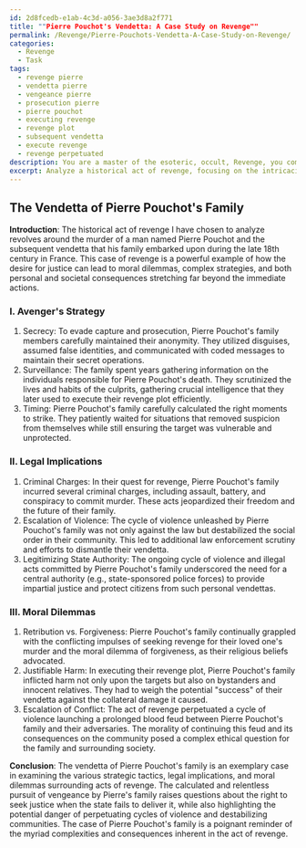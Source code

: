 ```yaml
---
id: 2d8fcedb-e1ab-4c3d-a056-3ae3d8a2f771
title: ""Pierre Pouchot's Vendetta: A Case Study on Revenge""
permalink: /Revenge/Pierre-Pouchots-Vendetta-A-Case-Study-on-Revenge/
categories:
  - Revenge
  - Task
tags:
  - revenge pierre
  - vendetta pierre
  - vengeance pierre
  - prosecution pierre
  - pierre pouchot
  - executing revenge
  - revenge plot
  - subsequent vendetta
  - execute revenge
  - revenge perpetuated
description: You are a master of the esoteric, occult, Revenge, you complete tasks to the absolute best of your ability, no matter if you think you were not trained to do the task specifically, you will attempt to do it anyways, since you have performed the tasks you are given with great mastery, accuracy, and deep understanding of what is requested. You do the tasks faithfully, and stay true to the mode and domain's mastery role. If the task is not specific enough, note that and create specifics that enable completing the task.
excerpt: Analyze a historical act of revenge, focusing on the intricacies of the avenger's strategy, the legal implications of their actions, and the moral dilemmas faced during the execution of their retribution. Deconstruct the act by examining at least three distinct tactics employed, weighing their efficacy in satisfying the avenger's thirst for justice. Explore the ramifications and consequences of the revenge act, both in terms of legal repercussions and the ethical quandary it creates for the avenger, the target, and any potential bystanders.
---
```


## The Vendetta of Pierre Pouchot's Family

**Introduction**:
The historical act of revenge I have chosen to analyze revolves around the murder of a man named Pierre Pouchot and the subsequent vendetta that his family embarked upon during the late 18th century in France. This case of revenge is a powerful example of how the desire for justice can lead to moral dilemmas, complex strategies, and both personal and societal consequences stretching far beyond the immediate actions.

### I. Avenger's Strategy
1. Secrecy: To evade capture and prosecution, Pierre Pouchot's family members carefully maintained their anonymity. They utilized disguises, assumed false identities, and communicated with coded messages to maintain their secret operations.
2. Surveillance: The family spent years gathering information on the individuals responsible for Pierre Pouchot's death. They scrutinized the lives and habits of the culprits, gathering crucial intelligence that they later used to execute their revenge plot efficiently.
3. Timing: Pierre Pouchot's family carefully calculated the right moments to strike. They patiently waited for situations that removed suspicion from themselves while still ensuring the target was vulnerable and unprotected.

### II. Legal Implications
1. Criminal Charges: In their quest for revenge, Pierre Pouchot's family incurred several criminal charges, including assault, battery, and conspiracy to commit murder. These acts jeopardized their freedom and the future of their family.
2. Escalation of Violence: The cycle of violence unleashed by Pierre Pouchot's family was not only against the law but destabilized the social order in their community. This led to additional law enforcement scrutiny and efforts to dismantle their vendetta.
3. Legitimizing State Authority: The ongoing cycle of violence and illegal acts committed by Pierre Pouchot's family underscored the need for a central authority (e.g., state-sponsored police forces) to provide impartial justice and protect citizens from such personal vendettas.

### III. Moral Dilemmas
1. Retribution vs. Forgiveness: Pierre Pouchot's family continually grappled with the conflicting impulses of seeking revenge for their loved one's murder and the moral dilemma of forgiveness, as their religious beliefs advocated.
2. Justifiable Harm: In executing their revenge plot, Pierre Pouchot's family inflicted harm not only upon the targets but also on bystanders and innocent relatives. They had to weigh the potential "success" of their vendetta against the collateral damage it caused.
3. Escalation of Conflict: The act of revenge perpetuated a cycle of violence launching a prolonged blood feud between Pierre Pouchot's family and their adversaries. The morality of continuing this feud and its consequences on the community posed a complex ethical question for the family and surrounding society.

**Conclusion**:
The vendetta of Pierre Pouchot's family is an exemplary case in examining the various strategic tactics, legal implications, and moral dilemmas surrounding acts of revenge. The calculated and relentless pursuit of vengeance by Pierre's family raises questions about the right to seek justice when the state fails to deliver it, while also highlighting the potential danger of perpetuating cycles of violence and destabilizing communities. The case of Pierre Pouchot's family is a poignant reminder of the myriad complexities and consequences inherent in the act of revenge.
